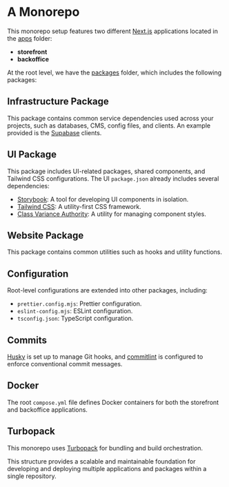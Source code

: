 # A Monorepo

This monorepo setup features two different [Next.js](https://nextjs.org/) applications located in the [apps](apps) folder:

- **storefront**
- **backoffice**

At the root level, we have the [packages](packages) folder, which includes the following packages:

## Infrastructure Package
This package contains common service dependencies used across your projects, such as databases, CMS, config files, and clients. An example provided is the [Supabase](https://supabase.com/) clients.

## UI Package
This package includes UI-related packages, shared components, and Tailwind CSS configurations. The UI `package.json` already includes several dependencies:
- [Storybook](https://storybook.js.org/): A tool for developing UI components in isolation.
- [Tailwind CSS](https://tailwindcss.com/): A utility-first CSS framework.
- [Class Variance Authority](https://cva.style/docs): A utility for managing component styles.

## Website Package
This package contains common utilities such as hooks and utility functions.

## Configuration
Root-level configurations are extended into other packages, including:
- `prettier.config.mjs`: Prettier configuration.
- `eslint-config.mjs`: ESLint configuration.
- `tsconfig.json`: TypeScript configuration.

## Commits
[Husky](https://typicode.github.io/husky/) is set up to manage Git hooks, and [commitlint](https://github.com/conventional-changelog/commitlint) is configured to enforce conventional commit messages.

## Docker
The root `compose.yml` file defines Docker containers for both the storefront and backoffice applications.

## Turbopack
This monorepo uses [Turbopack](https://turbo.build/pack) for bundling and build orchestration.

This structure provides a scalable and maintainable foundation for developing and deploying multiple applications and packages within a single repository.
